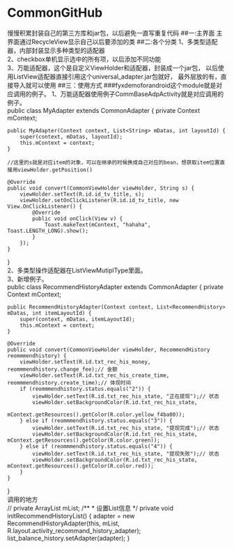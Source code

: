 # CommonGitHub
慢慢积累封装自己的第三方库和jar包，以后避免一直写重复代码
##一:主界面
主界面通过RecycleView显示自己以后要添加的类
##二:各个分类
1、多类型适配器，内部封装显示多种类型的适配器<br>
2、checkbox单机显示选中的所有项，以后添加不同功能<br>
3、万能适配器，这个是自定义ViewHolder和适配器，封装成一个jar包，
以后使用ListView适配器直接引用这个universal_adapter.jar包就好，
最外层放的有，直接导入就可以使用
##三：使用方式
###fyxdemoforandroid这个module就是对应调用的例子。
1、万能适配器使用例子CommBaseAdpActivity就是对应调用的例子。<br>
public class MyAdapter extends CommonAdapter<String> {
    private Context mContext;

    public MyAdapter(Context context, List<String> mDatas, int layoutId) {
        super(context, mDatas, layoutId);
        this.mContext = context;
    }

    //这里的s就是对应item的对象，可以在继承的时候换成自己对应的bean，想获取item位置直接用viewHolder.getPosition()
  
    @Override
    public void convert(CommonViewHolder viewHolder, String s) {
        viewHolder.setText(R.id.id_tv_title, s);
        viewHolder.setOnClickListener(R.id.id_tv_title, new View.OnClickListener() {
            @Override
            public void onClick(View v) {
                Toast.makeText(mContext, "hahaha", Toast.LENGTH_LONG).show();
            }
        });
    }
}
<br>
2、多类型操作适配器在ListViewMutiplType里面。<br>
3、新增例子。<br>
public class RecommendHistoryAdapter extends CommonAdapter<RecommendHistory> {
	private Context mContext;

	public RecommendHistoryAdapter(Context context, List<RecommendHistory> mDatas, int itemLayoutId) {
		super(context, mDatas, itemLayoutId);
		this.mContext = context;
	}

	@Override
	public void convert(CommonViewHolder viewHolder, RecommendHistory reommmendhistory) {
		viewHolder.setText(R.id.txt_rec_his_money, reommmendhistory.change_fee);// 金额
		viewHolder.setText(R.id.txt_rec_his_create_time, reommmendhistory.create_time);// 体现时间
		if (reommmendhistory.status.equals("2")) {
			viewHolder.setText(R.id.txt_rec_his_state, "正在提现");// 状态
			viewHolder.setBackgroundColor(R.id.txt_rec_his_state,
					mContext.getResources().getColor(R.color.yellow_f4ba00));
		} else if (reommmendhistory.status.equals("3")) {
			viewHolder.setText(R.id.txt_rec_his_state, "提现完成");// 状态
			viewHolder.setBackgroundColor(R.id.txt_rec_his_state, mContext.getResources().getColor(R.color.green));
		} else if (reommmendhistory.status.equals("4")) {
			viewHolder.setText(R.id.txt_rec_his_state, "提现失败");// 状态
			viewHolder.setBackgroundColor(R.id.txt_rec_his_state, mContext.getResources().getColor(R.color.red));
		}
	}

}
<br>
调用的地方<br>
//	private ArrayList<RecommendHistory> mList;
	/**
	 * 设置List信息
	 */
	private void initRecommendHistoryList() {
		adapter = new RecommendHistoryAdapter(this, mList, R.layout.activity_recommand_history_adapter);
		list_balance_history.setAdapter(adapter);
	}

